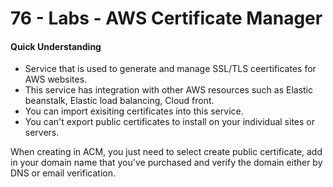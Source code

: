 # 76 - Labs - AWS Certificate Manager

#### Quick Understanding

* Service that is used to generate and manage SSL/TLS ceertificates for AWS websites.
* This service has integration with other AWS resources such as Elastic beanstalk, Elastic load balancing, Cloud front. 
* You can import exisiting certificates into this service.
* You can't export public certificates to install on your individual sites or servers. 

When creating in ACM, you just need to select create public certificate, add in your domain name that you've purchased and verify the domain either by DNS or email verification. 

### 



